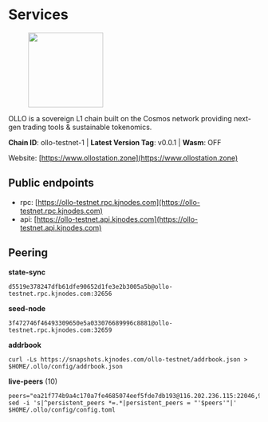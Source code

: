 # Services

<figure><img src="https://raw.githubusercontent.com/kj89/testnet_manuals/main/pingpub/logos/ollo.png" width="150" alt=""><figcaption></figcaption></figure>

OLLO is a sovereign L1 chain built on the Cosmos network providing  next-gen trading tools & sustainable tokenomics.

**Chain ID**: ollo-testnet-1 | **Latest Version Tag**: v0.0.1 | **Wasm**: OFF

Website: [https://www.ollostation.zone](https://www.ollostation.zone)


## Public endpoints

* rpc: [https://ollo-testnet.rpc.kjnodes.com](https://ollo-testnet.rpc.kjnodes.com)
* api: [https://ollo-testnet.api.kjnodes.com](https://ollo-testnet.api.kjnodes.com)

## Peering

**state-sync**

```
d5519e378247dfb61dfe90652d1fe3e2b3005a5b@ollo-testnet.rpc.kjnodes.com:32656
```

**seed-node**

```
3f472746f46493309650e5a033076689996c8881@ollo-testnet.rpc.kjnodes.com:32659
```

**addrbook**
```
curl -Ls https://snapshots.kjnodes.com/ollo-testnet/addrbook.json > $HOME/.ollo/config/addrbook.json
```

**live-peers** (10)
```
peers="ea21f774b9a4c170a7fe4685074eef5fde7db193@116.202.236.115:22046,98ea25336f87ebca4180c974e8b26aec55611ecb@173.212.226.128:32656,5b2e5dbcfd31d4ed97ea6b4cda76155841bf47f1@185.209.228.174:26656,d5519e378247dfb61dfe90652d1fe3e2b3005a5b@65.109.68.190:32656,d4696aba0fbb58a31b2736819ddecf699d787edb@38.242.159.61:26656,b76de75c13b2e80febbf574df981a2bfd28a7de1@65.108.124.172:28656,0bd4dce54aad2d9b67b992fd69b51694b43d3272@149.102.147.59:32656,e5f7aed51914aa6a841535ee5760e0042524e297@188.166.181.125:26656,ee0e8fabb1b7d0511a2733b62ac68a7919896c5a@212.8.240.13:32656,c5ffaa34423e83bf2d63c8780ead6977a19fa64e@65.109.30.117:36656"
sed -i 's|^persistent_peers *=.*|persistent_peers = "'$peers'"|' $HOME/.ollo/config/config.toml
```
